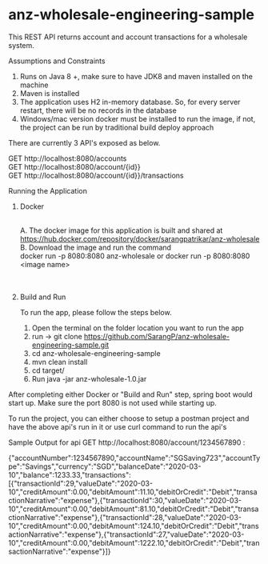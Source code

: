 # anz-wholesale-engineering-sample
This REST API returns account and account transactions for a wholesale system. 

Assumptions and Constraints

1. Runs on Java 8 +, make sure to have JDK8 and maven installed on the machine <br>
2. Maven is installed<br>
3. The application uses H2 in-memory database. So, for every server restart, there will be no records in the database <br>
4. Windows/mac version docker must be installed to run the image, if not, the project can be run by traditional build deploy approach<br>

There are currently 3 API's exposed as below.

GET http://localhost:8080/accounts <br>
GET http://localhost:8080/account/{id}} <br>
GET http://localhost:8080/account/{id}}/transactions <br>

Running the Application<br>

1. Docker<br><br>

    A. The docker image for this application is built and shared at https://hub.docker.com/repository/docker/sarangpatrikar/anz-wholesale<br>
    B. Download the image and run  the command<br>
    docker run -p 8080:8080 anz-wholesale or docker run -p 8080:8080 \<image name\> <br>
    <br><br>

2. Build and Run

    To run the app, please follow the steps below.
    
    1. Open the terminal on the folder location you want to run the app <br>
    2. run -> git clone https://github.com/SarangP/anz-wholesale-engineering-sample.git <br>
    3. cd anz-wholesale-engineering-sample <br>
    4. mvn clean install <br>
    5. cd target/ <br>
    6. Run java -jar anz-wholesale-1.0.jar <br>
    

After completing either Docker or "Build and Run" step, spring boot would start up. Make sure the port 8080 is not used while starting up.

To run the project, you can either choose to setup a postman project and have the above api's run in it or use curl command to run the api's

Sample Output for api GET http://localhost:8080/account/1234567890 : <br>


{"accountNumber":1234567890,"accountName":"SGSaving723","accountType":"Savings","currency":"SGD","balanceDate":"2020-03-10","balance":1233.33,"transactions":[{"transactionId":29,"valueDate":"2020-03-10","creditAmount":0.00,"debitAmount":11.10,"debitOrCredit":"Debit","transactionNarrative":"expense"},{"transactionId":30,"valueDate":"2020-03-10","creditAmount":0.00,"debitAmount":81.10,"debitOrCredit":"Debit","transactionNarrative":"expense"},{"transactionId":28,"valueDate":"2020-03-10","creditAmount":0.00,"debitAmount":124.10,"debitOrCredit":"Debit","transactionNarrative":"expense"},{"transactionId":27,"valueDate":"2020-03-10","creditAmount":0.00,"debitAmount":1222.10,"debitOrCredit":"Debit","transactionNarrative":"expense"}]}